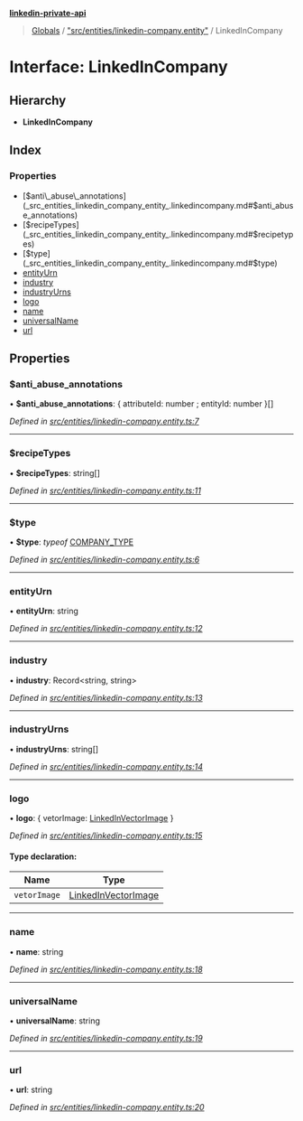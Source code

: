 **[linkedin-private-api](../README.md)**

> [Globals](../globals.md) / ["src/entities/linkedin-company.entity"](../modules/_src_entities_linkedin_company_entity_.md) / LinkedInCompany

# Interface: LinkedInCompany

## Hierarchy

* **LinkedInCompany**

## Index

### Properties

* [$anti\_abuse\_annotations](_src_entities_linkedin_company_entity_.linkedincompany.md#$anti_abuse_annotations)
* [$recipeTypes](_src_entities_linkedin_company_entity_.linkedincompany.md#$recipetypes)
* [$type](_src_entities_linkedin_company_entity_.linkedincompany.md#$type)
* [entityUrn](_src_entities_linkedin_company_entity_.linkedincompany.md#entityurn)
* [industry](_src_entities_linkedin_company_entity_.linkedincompany.md#industry)
* [industryUrns](_src_entities_linkedin_company_entity_.linkedincompany.md#industryurns)
* [logo](_src_entities_linkedin_company_entity_.linkedincompany.md#logo)
* [name](_src_entities_linkedin_company_entity_.linkedincompany.md#name)
* [universalName](_src_entities_linkedin_company_entity_.linkedincompany.md#universalname)
* [url](_src_entities_linkedin_company_entity_.linkedincompany.md#url)

## Properties

### $anti\_abuse\_annotations

•  **$anti\_abuse\_annotations**: { attributeId: number ; entityId: number  }[]

*Defined in [src/entities/linkedin-company.entity.ts:7](https://github.com/elieobeid7/linkedin-private-api/blob/d9248d2/src/entities/linkedin-company.entity.ts#L7)*

___

### $recipeTypes

•  **$recipeTypes**: string[]

*Defined in [src/entities/linkedin-company.entity.ts:11](https://github.com/elieobeid7/linkedin-private-api/blob/d9248d2/src/entities/linkedin-company.entity.ts#L11)*

___

### $type

•  **$type**: *typeof* [COMPANY\_TYPE](../modules/_src_entities_linkedin_company_entity_.md#company_type)

*Defined in [src/entities/linkedin-company.entity.ts:6](https://github.com/elieobeid7/linkedin-private-api/blob/d9248d2/src/entities/linkedin-company.entity.ts#L6)*

___

### entityUrn

•  **entityUrn**: string

*Defined in [src/entities/linkedin-company.entity.ts:12](https://github.com/elieobeid7/linkedin-private-api/blob/d9248d2/src/entities/linkedin-company.entity.ts#L12)*

___

### industry

•  **industry**: Record<string, string\>

*Defined in [src/entities/linkedin-company.entity.ts:13](https://github.com/elieobeid7/linkedin-private-api/blob/d9248d2/src/entities/linkedin-company.entity.ts#L13)*

___

### industryUrns

•  **industryUrns**: string[]

*Defined in [src/entities/linkedin-company.entity.ts:14](https://github.com/elieobeid7/linkedin-private-api/blob/d9248d2/src/entities/linkedin-company.entity.ts#L14)*

___

### logo

•  **logo**: { vetorImage: [LinkedInVectorImage](_src_entities_linkedin_vector_image_entity_.linkedinvectorimage.md)  }

*Defined in [src/entities/linkedin-company.entity.ts:15](https://github.com/elieobeid7/linkedin-private-api/blob/d9248d2/src/entities/linkedin-company.entity.ts#L15)*

#### Type declaration:

Name | Type |
------ | ------ |
`vetorImage` | [LinkedInVectorImage](_src_entities_linkedin_vector_image_entity_.linkedinvectorimage.md) |

___

### name

•  **name**: string

*Defined in [src/entities/linkedin-company.entity.ts:18](https://github.com/elieobeid7/linkedin-private-api/blob/d9248d2/src/entities/linkedin-company.entity.ts#L18)*

___

### universalName

•  **universalName**: string

*Defined in [src/entities/linkedin-company.entity.ts:19](https://github.com/elieobeid7/linkedin-private-api/blob/d9248d2/src/entities/linkedin-company.entity.ts#L19)*

___

### url

•  **url**: string

*Defined in [src/entities/linkedin-company.entity.ts:20](https://github.com/elieobeid7/linkedin-private-api/blob/d9248d2/src/entities/linkedin-company.entity.ts#L20)*
